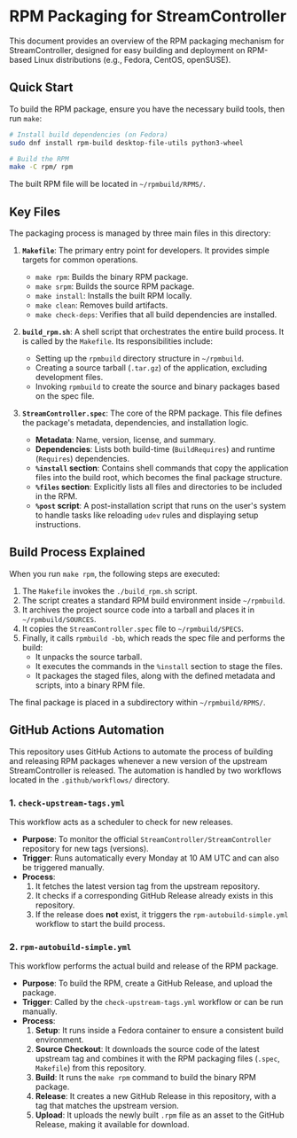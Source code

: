# RPM Packaging for StreamController

This document provides an overview of the RPM packaging mechanism for StreamController, designed for easy building and deployment on RPM-based Linux distributions (e.g., Fedora, CentOS, openSUSE).

## Quick Start

To build the RPM package, ensure you have the necessary build tools, then run `make`:

```bash
# Install build dependencies (on Fedora)
sudo dnf install rpm-build desktop-file-utils python3-wheel

# Build the RPM
make -C rpm/ rpm
```

The built RPM file will be located in `~/rpmbuild/RPMS/`.

## Key Files

The packaging process is managed by three main files in this directory:

1. **`Makefile`**: The primary entry point for developers. It provides simple targets for common operations.
    - `make rpm`: Builds the binary RPM package.
    - `make srpm`: Builds the source RPM package.
    - `make install`: Installs the built RPM locally.
    - `make clean`: Removes build artifacts.
    - `make check-deps`: Verifies that all build dependencies are installed.

2. **`build_rpm.sh`**: A shell script that orchestrates the entire build process. It is called by the `Makefile`. Its responsibilities include:
    - Setting up the `rpmbuild` directory structure in `~/rpmbuild`.
    - Creating a source tarball (`.tar.gz`) of the application, excluding development files.
    - Invoking `rpmbuild` to create the source and binary packages based on the spec file.

3. **`StreamController.spec`**: The core of the RPM package. This file defines the package's metadata, dependencies, and installation logic.
    - **Metadata**: Name, version, license, and summary.
    - **Dependencies**: Lists both build-time (`BuildRequires`) and runtime (`Requires`) dependencies.
    - **`%install` section**: Contains shell commands that copy the application files into the build root, which becomes the final package structure.
    - **`%files` section**: Explicitly lists all files and directories to be included in the RPM.
    - **`%post` script**: A post-installation script that runs on the user's system to handle tasks like reloading `udev` rules and displaying setup instructions.

## Build Process Explained

When you run `make rpm`, the following steps are executed:

1. The `Makefile` invokes the `./build_rpm.sh` script.
2. The script creates a standard RPM build environment inside `~/rpmbuild`.
3. It archives the project source code into a tarball and places it in `~/rpmbuild/SOURCES`.
4. It copies the `StreamController.spec` file to `~/rpmbuild/SPECS`.
5. Finally, it calls `rpmbuild -bb`, which reads the spec file and performs the build:
    - It unpacks the source tarball.
    - It executes the commands in the `%install` section to stage the files.
    - It packages the staged files, along with the defined metadata and scripts, into a binary RPM file.

The final package is placed in a subdirectory within `~/rpmbuild/RPMS/`.

## GitHub Actions Automation

This repository uses GitHub Actions to automate the process of building and releasing RPM packages whenever a new version of the upstream StreamController is released. The automation is handled by two workflows located in the `.github/workflows/` directory.

### 1. `check-upstream-tags.yml`

This workflow acts as a scheduler to check for new releases.

- **Purpose**: To monitor the official `StreamController/StreamController` repository for new tags (versions).
- **Trigger**: Runs automatically every Monday at 10 AM UTC and can also be triggered manually.
- **Process**:
  1. It fetches the latest version tag from the upstream repository.
  2. It checks if a corresponding GitHub Release already exists in this repository.
  3. If the release does **not** exist, it triggers the `rpm-autobuild-simple.yml` workflow to start the build process.

### 2. `rpm-autobuild-simple.yml`

This workflow performs the actual build and release of the RPM package.

- **Purpose**: To build the RPM, create a GitHub Release, and upload the package.
- **Trigger**: Called by the `check-upstream-tags.yml` workflow or can be run manually.
- **Process**:
  1. **Setup**: It runs inside a Fedora container to ensure a consistent build environment.
  2. **Source Checkout**: It downloads the source code of the latest upstream tag and combines it with the RPM packaging files (`.spec`, `Makefile`) from this repository.
  3. **Build**: It runs the `make rpm` command to build the binary RPM package.
  4. **Release**: It creates a new GitHub Release in this repository, with a tag that matches the upstream version.
  5. **Upload**: It uploads the newly built `.rpm` file as an asset to the GitHub Release, making it available for download.
